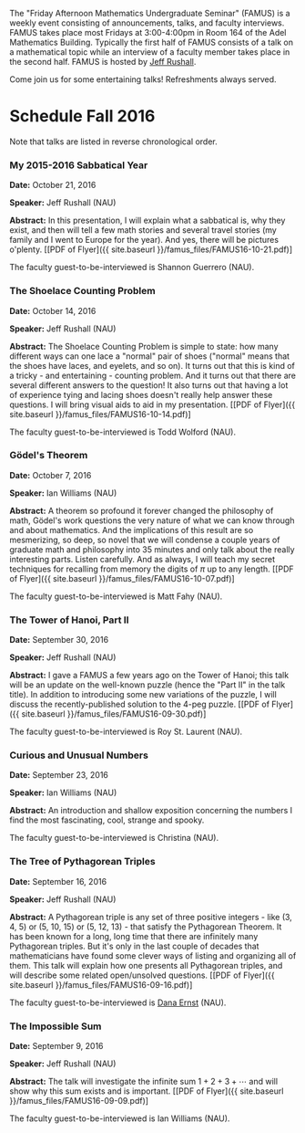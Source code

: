 The "Friday Afternoon Mathematics Undergraduate Seminar" (FAMUS) is a weekly event consisting of announcements, talks, and faculty interviews.  FAMUS takes place most Fridays at 3:00-4:00pm in Room 164 of the Adel Mathematics Building.  Typically the first half of FAMUS consists of a talk on a mathematical topic while an interview of a faculty member takes place in the second half. FAMUS is hosted by [Jeff Rushall](https://nau.edu/cefns/natsci/math/directory-full-time/rushall-jeff/).  

Come join us for some entertaining talks!  Refreshments always served.

# Schedule Fall 2016 #

Note that talks are listed in reverse chronological order.

### My 2015-2016 Sabbatical Year ###

**Date:** October 21, 2016

**Speaker:** Jeff Rushall (NAU)

**Abstract:**  In this presentation, I will explain what a sabbatical is, why they exist, and then will tell a few math stories and several travel stories (my family and I went to Europe for the year).  And yes, there will be pictures o'plenty.  [[PDF of Flyer]({{ site.baseurl }}/famus_files/FAMUS16-10-21.pdf)]

The faculty guest-to-be-interviewed is Shannon Guerrero (NAU).

### The Shoelace Counting Problem ###

**Date:** October 14, 2016

**Speaker:** Jeff Rushall (NAU)

**Abstract:**  The Shoelace Counting Problem is simple to state: how many different ways can one lace a "normal" pair of shoes ("normal" means that the shoes have laces, and eyelets, and so on).  It turns out that this is kind of a tricky - and entertaining - counting problem.  And it turns out that there are several different answers to the question!  It also turns out that having a lot of experience tying and lacing shoes doesn't really help answer these questions.  I will bring visual aids to aid in my presentation.  [[PDF of Flyer]({{ site.baseurl }}/famus_files/FAMUS16-10-14.pdf)]

The faculty guest-to-be-interviewed is Todd Wolford (NAU).

### G&ouml;del's Theorem ###

**Date:** October 7, 2016

**Speaker:** Ian Williams (NAU)

**Abstract:**  A theorem so profound it forever changed the philosophy of math, G&ouml;del's work questions the very nature of what we can know through and about mathematics.  And the implications of this result are so mesmerizing, so deep, so novel that we will condense a couple years of graduate math and philosophy into 35 minutes and only talk about the really interesting parts. Listen carefully.  And as always, I will teach my secret techniques for recalling from memory the digits of $\pi$ up to any length.  [[PDF of Flyer]({{ site.baseurl }}/famus_files/FAMUS16-10-07.pdf)]

The faculty guest-to-be-interviewed is Matt Fahy (NAU).

### The Tower of Hanoi, Part II ###

**Date:** September 30, 2016

**Speaker:** Jeff Rushall (NAU)

**Abstract:**  I gave a FAMUS a few years ago on the Tower of Hanoi; this talk will be an update on the well-known puzzle (hence the "Part II" in the talk title).  In addition to introducing some new variations of the puzzle, I will discuss the recently-published solution to the 4-peg puzzle.  [[PDF of Flyer]({{ site.baseurl }}/famus_files/FAMUS16-09-30.pdf)]

The faculty guest-to-be-interviewed is Roy St. Laurent (NAU).

### Curious and Unusual Numbers ###

**Date:** September 23, 2016

**Speaker:** Ian Williams (NAU)

**Abstract:** An introduction and shallow exposition concerning the numbers I find the most fascinating, cool, strange and spooky.

The faculty guest-to-be-interviewed is Christina (NAU).

### The Tree of Pythagorean Triples ###

**Date:** September 16, 2016

**Speaker:** Jeff Rushall (NAU)

**Abstract:** A Pythagorean triple is any set of three positive integers - like (3, 4, 5) or (5, 10, 15) or (5, 12, 13) - that satisfy the Pythagorean Theorem.  It has been known for a long, long time that there are infinitely many Pythagorean triples.  But it's only in the last couple of decades that mathematicians have found some clever ways of listing and organizing all of them.  This talk will explain how one presents all Pythagorean triples, and will describe some related open/unsolved questions.  [[PDF of Flyer]({{ site.baseurl }}/famus_files/FAMUS16-09-16.pdf)]

The faculty guest-to-be-interviewed is [Dana Ernst](http://dcernst/github.io) (NAU).

### The Impossible Sum ###

**Date:** September 9, 2016

**Speaker:** Jeff Rushall (NAU)

**Abstract:** The talk will investigate the infinite sum $1+2+3+\cdots$ and will show why this sum exists and is important. [[PDF of Flyer]({{ site.baseurl }}/famus_files/FAMUS16-09-09.pdf)]

The faculty guest-to-be-interviewed is Ian Williams (NAU).
